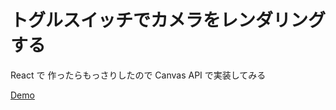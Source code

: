 # トグルスイッチでカメラをレンダリングする

React で 作ったらもっさりしたので Canvas API で実装してみる

[Demo](https://rendoh.github.io/toggle-switches-camera/)

